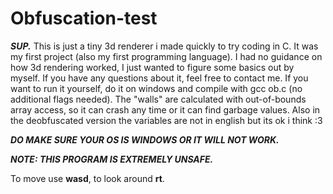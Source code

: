# Obfuscation-test
***SUP.***
This is just a tiny 3d renderer i made quickly to try coding in C. It was my first project (also my first programming language). I had no guidance on how 3d rendering worked, I just wanted to figure some basics out by myself. If you have any questions about it, feel free to contact me.
If you want to run it yourself, do it on windows and compile with gcc ob.c (no additional flags needed). The "walls" are calculated with out-of-bounds array access, so it can crash any time or it can find garbage values. Also in the deobfuscated version the variables are not in english but its ok i think :3

***DO MAKE SURE YOUR OS IS WINDOWS OR IT WILL NOT WORK.***

***NOTE: THIS PROGRAM IS EXTREMELY UNSAFE.***

To move use **wasd**, to look around **rt**.
